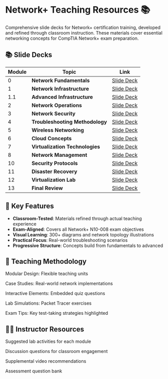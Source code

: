 # Network+ Teaching Resources :books:

Comprehensive slide decks for Network+ certification training, developed and refined through classroom instruction. These materials cover essential networking concepts for CompTIA Network+ exam preparation.

## 📚 Slide Decks

| Module | Topic | Link |
|--------|-------|------|
| 0 | **Network Fundamentals** | [Slide Deck](https://docs.google.com/presentation/d/1U6N9vZLyrd7ixZBvRPQPFB0f9yscuDNoZunm2Zkj8eQ/edit?usp=sharing) |
| 1 | **Network Infrastructure** | [Slide Deck](https://docs.google.com/presentation/d/1EnjEbBHc970uUarHuwL84o1lcENbjpUpBv56RRcENug/edit?usp=sharing) |
| 1.1 | **Advanced Infrastructure** | [Slide Deck](https://docs.google.com/presentation/d/1JQw2NusTXI8zkMTnQfIyl-R7RfRjMf6l-CU65bO8pec/edit?usp=sharing) |
| 2 | **Network Operations** | [Slide Deck](https://docs.google.com/presentation/d/1lA83Q1ZAXcZWNfq8Q0I-PnU7359od_VzLe-RRPnVjv4/edit?usp=sharing) |
| 3 | **Network Security** | [Slide Deck](https://docs.google.com/presentation/d/1CUsticbZ5zfA9zTauRt_7k87MIVhcUz174jHqeEEz2g/edit?usp=sharing) |
| 4 | **Troubleshooting Methodology** | [Slide Deck](https://docs.google.com/presentation/d/1MBF2Zdk9s0Es6AljU-g0XypFu1bSK9j1IsEzxtnzrWs/edit?usp=sharing) |
| 5 | **Wireless Networking** | [Slide Deck](https://docs.google.com/presentation/d/1p4XvFg9TmcaZMgsQGzsGTbObg2tPEn7oiZo-DLbtNkE/edit?usp=sharing) |
| 6 | **Cloud Concepts** | [Slide Deck](https://docs.google.com/presentation/d/11Dbqe9wQZsz45sN-6g5rKshHaNMMtxagYgiKpvguvCc/edit?usp=sharing) |
| 7 | **Virtualization Technologies** | [Slide Deck](https://docs.google.com/presentation/d/1InoYmDPTCSlKV3Yn_7lTlrk_TBV7lPOf-6UIiG7XgTM/edit?usp=drive_link) |
| 8 | **Network Management** | [Slide Deck](https://docs.google.com/presentation/d/1IISSh5HdfLZcoSG7mUgKqqpt1QbBsCj8WKa6ErsG5Hw/edit?usp=sharing) |
| 10 | **Security Protocols** | [Slide Deck](https://docs.google.com/presentation/d/15nJoQX1oyxPjTbGDnqPE6ItC4zDoSam38FHQV2ySJzw/edit?usp=sharing) |
| 11 | **Disaster Recovery** | [Slide Deck](https://docs.google.com/presentation/d/1vydaWZAFBo-jsVJsWYi6JXYAy3UfLQNfnQoFJQfudT0/edit?usp=sharing) |
| 12 | **Virtualization Lab** | [Slide Deck](https://docs.google.com/presentation/d/1InoYmDPTCSlKV3Yn_7lTlrk_TBV7lPOf-6UIiG7XgTM/edit?usp=drive_link) |
| 13 | **Final Review** | [Slide Deck](https://docs.google.com/presentation/d/1ZRquUKYSUpn-JhbRUcK3AZEprzygyJ0pAKp9zNjMlDg/edit?usp=sharing) |

## 🎯 Key Features
- **Classroom-Tested**: Materials refined through actual teaching experience
- **Exam-Aligned**: Covers all Network+ N10-008 exam objectives
- **Visual Learning**: 300+ diagrams and network topology illustrations
- **Practical Focus**: Real-world troubleshooting scenarios
- **Progressive Structure**: Concepts build from fundamentals to advanced
  
## 🧠 Teaching Methodology
Modular Design: Flexible teaching units

Case Studies: Real-world network implementations

Interactive Elements: Embedded quiz questions

Lab Simulations: Packet Tracer exercises

Exam Tips: Key test-taking strategies highlighted

## 👩‍🏫 Instructor Resources
Suggested lab activities for each module

Discussion questions for classroom engagement

Supplemental video recommendations

Assessment question bank
